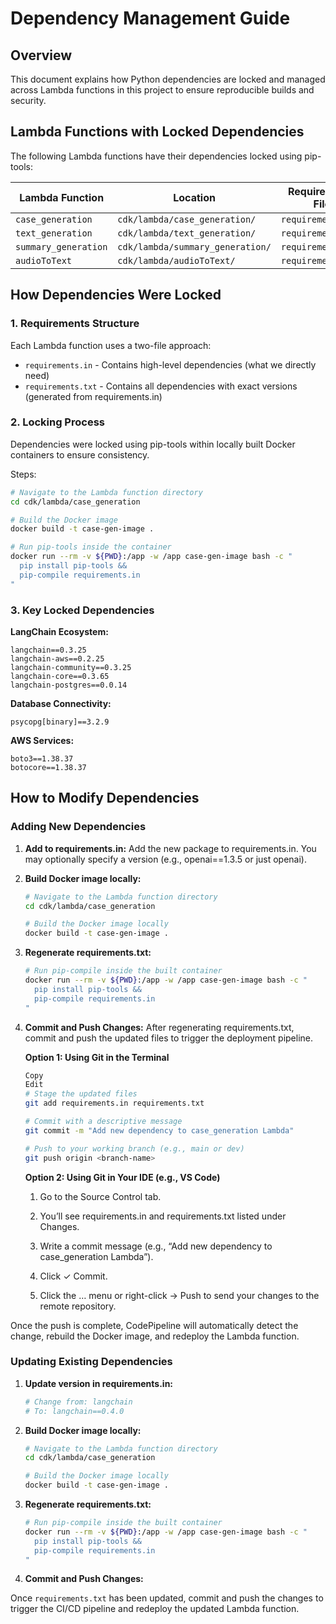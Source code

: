 # Dependency Management Guide

## Overview

This document explains how Python dependencies are locked and managed across Lambda functions in this project to ensure reproducible builds and security.

## Lambda Functions with Locked Dependencies

The following Lambda functions have their dependencies locked using pip-tools:

| Lambda Function | Location | Requirements File |
|----------------|----------|-------------------|
| `case_generation` | `cdk/lambda/case_generation/` | `requirements.txt` |
| `text_generation` | `cdk/lambda/text_generation/` | `requirements.txt` |
| `summary_generation` | `cdk/lambda/summary_generation/` | `requirements.txt` |
| `audioToText` | `cdk/lambda/audioToText/` | `requirements.txt` |

## How Dependencies Were Locked

### 1. Requirements Structure

Each Lambda function uses a two-file approach:
- `requirements.in` - Contains high-level dependencies (what we directly need)
- `requirements.txt` - Contains all dependencies with exact versions (generated from requirements.in)

### 2. Locking Process

Dependencies were locked using pip-tools within locally built Docker containers to ensure consistency. 

Steps: 

```bash
# Navigate to the Lambda function directory
cd cdk/lambda/case_generation

# Build the Docker image
docker build -t case-gen-image .

# Run pip-tools inside the container
docker run --rm -v ${PWD}:/app -w /app case-gen-image bash -c "
  pip install pip-tools &&
  pip-compile requirements.in
"
```

### 3. Key Locked Dependencies

**LangChain Ecosystem:**
```
langchain==0.3.25
langchain-aws==0.2.25
langchain-community==0.3.25
langchain-core==0.3.65
langchain-postgres==0.0.14
```

**Database Connectivity:**
```
psycopg[binary]==3.2.9
```

**AWS Services:**
```
boto3==1.38.37
botocore==1.38.37
```

## How to Modify Dependencies

### Adding New Dependencies

1. **Add to requirements.in:**
   Add the new package to requirements.in. You may optionally specify a version (e.g., openai==1.3.5 or just openai).

2. **Build Docker image locally:**
   ```bash
   # Navigate to the Lambda function directory
   cd cdk/lambda/case_generation
   
   # Build the Docker image locally
   docker build -t case-gen-image .
   ```

3. **Regenerate requirements.txt:**
   ```bash
   # Run pip-compile inside the built container
   docker run --rm -v ${PWD}:/app -w /app case-gen-image bash -c "
     pip install pip-tools && 
     pip-compile requirements.in
   "
   ```

4. **Commit and Push Changes:**
   After regenerating requirements.txt, commit and push the updated files to trigger the deployment pipeline.

   **Option 1: Using Git in the Terminal**
   ```bash
   Copy
   Edit
   # Stage the updated files
   git add requirements.in requirements.txt

   # Commit with a descriptive message
   git commit -m "Add new dependency to case_generation Lambda"

   # Push to your working branch (e.g., main or dev)
   git push origin <branch-name>
   ```

   **Option 2: Using Git in Your IDE (e.g., VS Code)**
   1. Go to the Source Control tab.

   2. You’ll see requirements.in and requirements.txt listed under Changes.

   3. Write a commit message (e.g., “Add new dependency to case_generation Lambda”).

   4. Click ✓ Commit.

   5. Click the … menu or right-click → Push to send your changes to the remote repository.

Once the push is complete, CodePipeline will automatically detect the change, rebuild the Docker image, and redeploy the Lambda function.

### Updating Existing Dependencies

1. **Update version in requirements.in:**
   ```bash
   # Change from: langchain
   # To: langchain==0.4.0
   ```

2. **Build Docker image locally:**
   ```bash
   # Navigate to the Lambda function directory
   cd cdk/lambda/case_generation
   
   # Build the Docker image locally
   docker build -t case-gen-image .
   ```

3. **Regenerate requirements.txt:**
   ```bash
   # Run pip-compile inside the built container
   docker run --rm -v ${PWD}:/app -w /app case-gen-image bash -c "
     pip install pip-tools && 
     pip-compile requirements.in
   "
   ```

4. **Commit and Push Changes:**

Once `requirements.txt` has been updated, commit and push the changes to trigger the CI/CD pipeline and redeploy the updated Lambda function.


